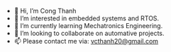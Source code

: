 - 👋 Hi, I’m Cong Thanh
- 👀 I’m interested in embedded systems and RTOS.
- 🌱 I’m currently learning Mechatronics Engineering.
- 💞️ I’m looking to collaborate on automative projects.
- 📫 Please contact me via: vcthanh20@gmail.com


